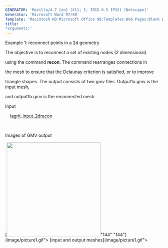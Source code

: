 ```yaml
---
GENERATOR: 'Mozilla/4.7 [en] (X11; I; IRIX 6.5 IP32) [Netscape]'
Generator: 'Microsoft Word 97/98'
Template: 'Macintosh HD:Microsoft Office 98:Templates:Web Pages:Blank Web Page'
title: '
*arguments:'
---
```


 Example 1: reconnect points in a 2d geometry

  The objective is to reconnect a set of existing nodes (2
  dimensional)

  using the command **recon**. The command rearranges connections in

  the mesh to ensure that the Delaunay criterion is satisfied, or to
  improve

  triangle shapes.
  The output consists of two gmv files. Output1a.gmv is the input
  mesh,

  and output1b.gmv is the reconnected mesh.

 Input

     [lagrit\_input\_2drecon](../lagrit_input_2drecon)

  

 Images of GMV output

 [<img height="300" width="300" src="https://lanl.github.io/LaGriT/docs/assets/images/image1_tn.gif">"144"
 "144"](image/picture1.gif"> [input and output
 meshes](image/picture1.gif">
